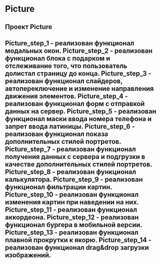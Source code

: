 # Picture

<h2>Проект Picture<h2>
Picture_step_1 - реализован функционал модальных окон.
Picture_step_2 - реализован функционал блока с подарком и отслеживание того, что пользователь долистал страницу до конца.
Picture_step_3 - реализован функционал слайдеров, автопереключение и изменение направления движения элементов.
Picture_step_4 - реализован функционал форм с отправкой данных на сервер.
Picture_step_5 - реализован функционал маски ввода номера телефона и запрет ввода латиницы.
Picture_step_6 - реализован функционал показа дополнительных стилей портретов.
Picture_step_7 - реализован функционал получения данных с сервера и подгрузки в качестве дополнительных стилей портретов.
Picture_step_8 - реализован функционал калькулятора.
Picture_step_9 - реализован функционал фильтрации картин.
Picture_step_10 - реализован функционал изменения картин при наведении на них.
Picture_step_11 - реализован функционал аккордеона.
Picture_step_12 - реализован функционал бургера в мобильной версии.
Picture_step_13 - реализован функционал плавной прокрутки к якорю.
Picture_step_14 - реализован функционал drag&drop загрузки изображений.
